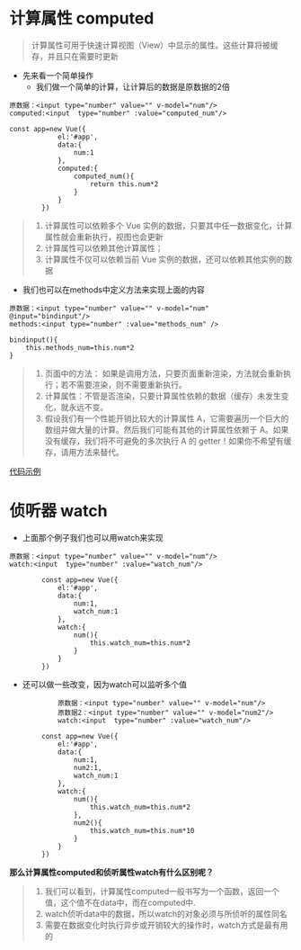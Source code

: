# 计算属性 computed

> 计算属性可用于快速计算视图（View）中显示的属性。这些计算将被缓存，并且只在需要时更新

* 先来看一个简单操作
  - 我们做一个简单的计算，让计算后的数据是原数据的2倍

```
原数据：<input type="number" value="" v-model="num"/>
computed:<input  type="number" :value="computed_num"/>
```
```
const app=new Vue({
			el:'#app',
			data:{
				num:1
			},
			computed:{
				computed_num(){
					return this.num*2
				}
			}
		})
```

> 1. 计算属性可以依赖多个 Vue 实例的数据，只要其中任一数据变化，计算属性就会重新执行，视图也会更新
> 2. 计算属性可以依赖其他计算属性；
> 3. 计算属性不仅可以依赖当前 Vue 实例的数据，还可以依赖其他实例的数据

* 我们也可以在methods中定义方法来实现上面的内容
```
原数据：<input type="number" value="" v-model="num" @input="bindinput"/>
methods:<input type="number" :value="methods_num" />
```
```
bindinput(){
	this.methods_num=this.num*2
}
```

> 1. 页面中的方法： 如果是调用方法，只要页面重新渲染，方法就会重新执行；若不需要渲染，则不需要重新执行。
> 2. 计算属性：不管是否渲染，只要计算属性依赖的数据（缓存）未发生变化，就永远不变。
> 3. 假设我们有一个性能开销比较大的计算属性 A，它需要遍历一个巨大的数组并做大量的计算。然后我们可能有其他的计算属性依赖于 A。如果没有缓存，我们将不可避免的多次执行 A 的 getter！如果你不希望有缓存，请用方法来替代。

[代码示例](https://github.com/yuan525/vue-notes/blob/master/day02/instruction/v-html.html)

# 侦听器 watch

* 上面那个例子我们也可以用watch来实现
```
原数据：<input type="number" value="" v-model="num"/>
watch:<input  type="number" :value="watch_num"/>
```
```
		const app=new Vue({
			el:'#app',
			data:{
				num:1,
				watch_num:1
			},
			watch:{
				num(){
					this.watch_num=this.num*2
				}				
			}
		})
```

* 还可以做一些改变，因为watch可以监听多个值
```
			原数据：<input type="number" value="" v-model="num"/>
			原数据2：<input type="number" value="" v-model="num2"/>
			watch:<input  type="number" :value="watch_num"/>
```
```
		const app=new Vue({
			el:'#app',
			data:{
				num:1,
				num2:1,
				watch_num:1
			},
			watch:{
				num(){
					this.watch_num=this.num*2
				},
				num2(){
					this.watch_num=this.num*10
				}
			}
		})
```

**那么计算属性computed和侦听属性watch有什么区别呢？**
> 1. 我们可以看到，计算属性computed一般书写为一个函数，返回一个值，这个值不在data中，而在computed中.
> 2. watch侦听data中的数据，所以watch的对象必须与所侦听的属性同名
> 2. 需要在数据变化时执行异步或开销较大的操作时，watch方式是最有用的